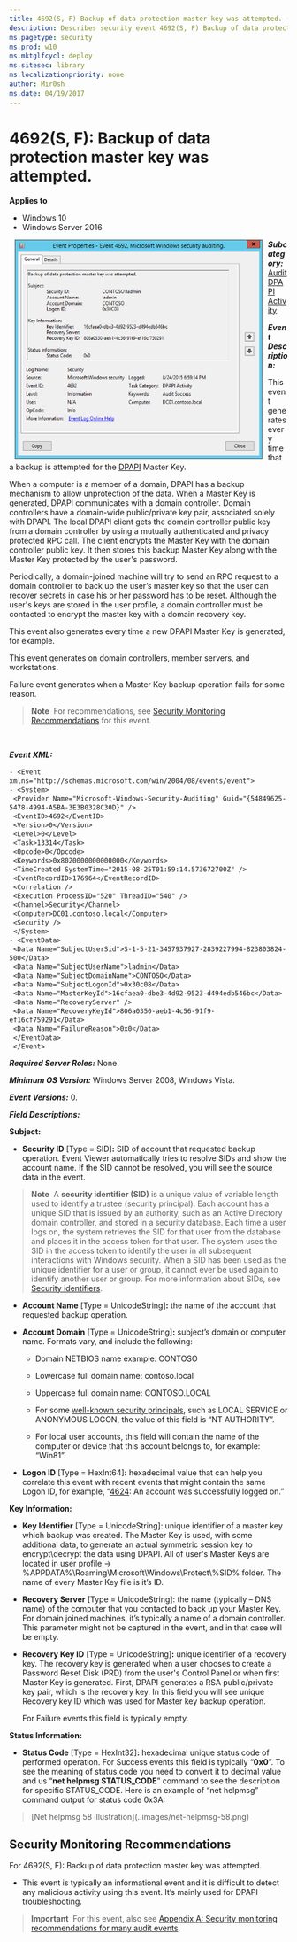 ```yaml
---
title: 4692(S, F) Backup of data protection master key was attempted. (Windows 10)
description: Describes security event 4692(S, F) Backup of data protection master key was attempted.
ms.pagetype: security
ms.prod: w10
ms.mktglfcycl: deploy
ms.sitesec: library
ms.localizationpriority: none
author: Mir0sh
ms.date: 04/19/2017
---
```


# 4692(S, F): Backup of data protection master key was attempted.

**Applies to**
-   Windows 10
-   Windows Server 2016


<img src="images/event-4692.png" alt="Event 4692 illustration" width="448" height="396" hspace="10" align="left" />

***Subcategory:***&nbsp;[Audit DPAPI Activity](audit-dpapi-activity.md)

***Event Description:***

This event generates every time that a backup is attempted for the [DPAPI](https://msdn.microsoft.com/library/ms995355.aspx) Master Key.

When a computer is a member of a domain, DPAPI has a backup mechanism to allow unprotection of the data. When a Master Key is generated, DPAPI communicates with a domain controller. Domain controllers have a domain-wide public/private key pair, associated solely with DPAPI. The local DPAPI client gets the domain controller public key from a domain controller by using a mutually authenticated and privacy protected RPC call. The client encrypts the Master Key with the domain controller public key. It then stores this backup Master Key along with the Master Key protected by the user's password.

Periodically, a domain-joined machine will try to send an RPC request to a domain controller to back up the user’s master key so that the user can recover secrets in case his or her password has to be reset. Although the user's keys are stored in the user profile, a domain controller must be contacted to encrypt the master key with a domain recovery key.

This event also generates every time a new DPAPI Master Key is generated, for example.

This event generates on domain controllers, member servers, and workstations.

Failure event generates when a Master Key backup operation fails for some reason.

> **Note**&nbsp;&nbsp;For recommendations, see [Security Monitoring Recommendations](#security-monitoring-recommendations) for this event.

<br clear="all">

***Event XML:***
```
- <Event xmlns="http://schemas.microsoft.com/win/2004/08/events/event">
- <System>
 <Provider Name="Microsoft-Windows-Security-Auditing" Guid="{54849625-5478-4994-A5BA-3E3B0328C30D}" /> 
 <EventID>4692</EventID> 
 <Version>0</Version> 
 <Level>0</Level> 
 <Task>13314</Task> 
 <Opcode>0</Opcode> 
 <Keywords>0x8020000000000000</Keywords> 
 <TimeCreated SystemTime="2015-08-25T01:59:14.573672700Z" /> 
 <EventRecordID>176964</EventRecordID> 
 <Correlation /> 
 <Execution ProcessID="520" ThreadID="540" /> 
 <Channel>Security</Channel> 
 <Computer>DC01.contoso.local</Computer> 
 <Security /> 
 </System>
- <EventData>
 <Data Name="SubjectUserSid">S-1-5-21-3457937927-2839227994-823803824-500</Data> 
 <Data Name="SubjectUserName">ladmin</Data> 
 <Data Name="SubjectDomainName">CONTOSO</Data> 
 <Data Name="SubjectLogonId">0x30c08</Data> 
 <Data Name="MasterKeyId">16cfaea0-dbe3-4d92-9523-d494edb546bc</Data> 
 <Data Name="RecoveryServer" /> 
 <Data Name="RecoveryKeyId">806a0350-aeb1-4c56-91f9-ef16cf759291</Data> 
 <Data Name="FailureReason">0x0</Data> 
 </EventData>
 </Event>

```

***Required Server Roles:*** None.

***Minimum OS Version:*** Windows Server 2008, Windows Vista.

***Event Versions:*** 0.

***Field Descriptions:***

**Subject:**

-   **Security ID** \[Type = SID\]**:** SID of account that requested backup operation. Event Viewer automatically tries to resolve SIDs and show the account name. If the SID cannot be resolved, you will see the source data in the event.

> **Note**&nbsp;&nbsp;A **security identifier (SID)** is a unique value of variable length used to identify a trustee (security principal). Each account has a unique SID that is issued by an authority, such as an Active Directory domain controller, and stored in a security database. Each time a user logs on, the system retrieves the SID for that user from the database and places it in the access token for that user. The system uses the SID in the access token to identify the user in all subsequent interactions with Windows security. When a SID has been used as the unique identifier for a user or group, it cannot ever be used again to identify another user or group. For more information about SIDs, see [Security identifiers](/windows/access-protection/access-control/security-identifiers).

-   **Account Name** \[Type = UnicodeString\]**:** the name of the account that requested backup operation.

-   **Account Domain** \[Type = UnicodeString\]**:** subject’s domain or computer name. Formats vary, and include the following:

    -   Domain NETBIOS name example: CONTOSO

    -   Lowercase full domain name: contoso.local

    -   Uppercase full domain name: CONTOSO.LOCAL

    -   For some [well-known security principals](https://support.microsoft.com/kb/243330), such as LOCAL SERVICE or ANONYMOUS LOGON, the value of this field is “NT AUTHORITY”.

    -   For local user accounts, this field will contain the name of the computer or device that this account belongs to, for example: “Win81”.

-   **Logon ID** \[Type = HexInt64\]**:** hexadecimal value that can help you correlate this event with recent events that might contain the same Logon ID, for example, “[4624](event-4624.md): An account was successfully logged on.”

**Key Information:**

-   **Key Identifier** \[Type = UnicodeString\]: unique identifier of a master key which backup was created. The Master Key is used, with some additional data, to generate an actual symmetric session key to encrypt\\decrypt the data using DPAPI. All of user's Master Keys are located in user profile -&gt; %APPDATA%\\Roaming\\Microsoft\\Windows\\Protect\\%SID% folder. The name of every Master Key file is it’s ID.

-   **Recovery Server** \[Type = UnicodeString\]: the name (typically – DNS name) of the computer that you contacted to back up your Master Key. For domain joined machines, it’s typically a name of a domain controller. This parameter might not be captured in the event, and in that case will be empty.

-   **Recovery Key ID** \[Type = UnicodeString\]**:** unique identifier of a recovery key. The recovery key is generated when a user chooses to create a Password Reset Disk (PRD) from the user's Control Panel or when first Master Key is generated. First, DPAPI generates a RSA public/private key pair, which is the recovery key. In this field you will see unique Recovery key ID which was used for Master key backup operation.

    For Failure events this field is typically empty.

**Status Information:**

-   **Status Code** \[Type = HexInt32\]**:** hexadecimal unique status code of performed operation. For Success events this field is typically “**0x0**”. To see the meaning of status code you need to convert it to decimal value and us “**net helpmsg STATUS\_CODE**” command to see the description for specific STATUS\_CODE. Here is an example of “net helpmsg” command output for status code 0x3A:

> \[Net helpmsg 58 illustration](..images/net-helpmsg-58.png)

## Security Monitoring Recommendations

For 4692(S, F): Backup of data protection master key was attempted.

-   This event is typically an informational event and it is difficult to detect any malicious activity using this event. It’s mainly used for DPAPI troubleshooting.

> **Important**&nbsp;&nbsp;For this event, also see [Appendix A: Security monitoring recommendations for many audit events](appendix-a-security-monitoring-recommendations-for-many-audit-events.md).

